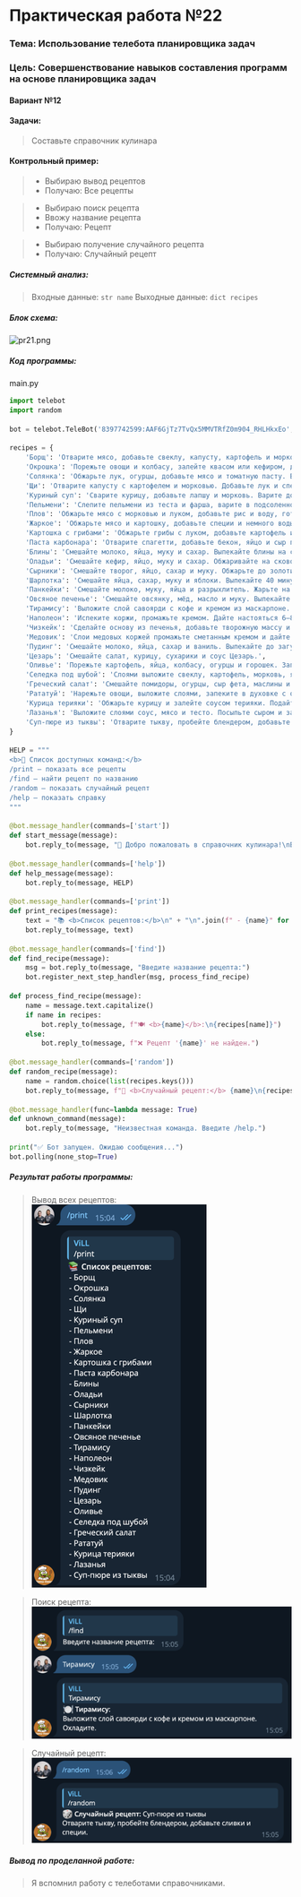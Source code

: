 # Практическая работа №22 #      
### Тема: Использование телебота планировщика задач ###     
### Цель: Cовершенствование навыков составления программ на основе планировщика задач ###

#### Вариант №12 ####
#### Задачи: ####

> Составьте справочник кулинара



#### Контрольный пример: ####
> - Выбираю вывод рецептов
> - Получаю: Все рецепты


> - Выбираю поиск рецепта
> - Ввожу название рецепта
> - Получаю: Рецепт

> - Выбираю получение случайного рецепта
> - Получаю: Случайный рецепт

##### Системный анализ: #####
> Входные данные: `str name`
> Выходные данные: `dict recipes`
 

##### Блок схема: #####
![pr21.png](pr21.png)

##### Код программы: #####
main.py
```python
import telebot
import random

bot = telebot.TeleBot('8397742599:AAF6GjTz7TvQx5MMVTRfZ0m904_RHLHkxEo', parse_mode='HTML')

recipes = {
    'Борщ': 'Отварите мясо, добавьте свеклу, капусту, картофель и морковь. Варите до готовности.',
    'Окрошка': 'Порежьте овощи и колбасу, залейте квасом или кефиром, добавьте сметану.',
    'Солянка': 'Обжарьте лук, огурцы, добавьте мясо и томатную пасту. Варите с бульоном.',
    'Щи': 'Отварите капусту с картофелем и морковью. Добавьте лук и специи.',
    'Куриный суп': 'Сварите курицу, добавьте лапшу и морковь. Варите до готовности.',
    'Пельмени': 'Слепите пельмени из теста и фарша, варите в подсоленной воде 7–10 минут.',
    'Плов': 'Обжарьте мясо с морковью и луком, добавьте рис и воду, готовьте под крышкой.',
    'Жаркое': 'Обжарьте мясо и картошку, добавьте специи и немного воды. Тушите до мягкости.',
    'Картошка с грибами': 'Обжарьте грибы с луком, добавьте картофель и жарьте до готовности.',
    'Паста карбонара': 'Отварите спагетти, добавьте бекон, яйцо и сыр пармезан.',
    'Блины': 'Смешайте молоко, яйца, муку и сахар. Выпекайте блины на сковороде.',
    'Оладьи': 'Смешайте кефир, яйцо, муку и сахар. Обжаривайте на сковороде.',
    'Сырники': 'Смешайте творог, яйцо, сахар и муку. Обжарьте до золотистой корочки.',
    'Шарлотка': 'Смешайте яйца, сахар, муку и яблоки. Выпекайте 40 минут.',
    'Панкейки': 'Смешайте молоко, муку, яйца и разрыхлитель. Жарьте на сковороде.',
    'Овсяное печенье': 'Смешайте овсянку, мёд, масло и муку. Выпекайте до золотистого цвета.',
    'Тирамису': 'Выложите слой савоярди с кофе и кремом из маскарпоне. Охладите.',
    'Наполеон': 'Испеките коржи, промажьте кремом. Дайте настояться 6–8 часов.',
    'Чизкейк': 'Сделайте основу из печенья, добавьте творожную массу и запеките.',
    'Медовик': 'Слои медовых коржей промажьте сметанным кремом и дайте настояться.',
    'Пудинг': 'Смешайте молоко, яйца, сахар и ваниль. Выпекайте до загустения.',
    'Цезарь': 'Смешайте салат, курицу, сухарики и соус Цезарь.',
    'Оливье': 'Порежьте картофель, яйца, колбасу, огурцы и горошек. Заправьте майонезом.',
    'Селедка под шубой': 'Слоями выложите свеклу, картофель, морковь, яйца и сельдь с майонезом.',
    'Греческий салат': 'Смешайте помидоры, огурцы, сыр фета, маслины и лук.',
    'Рататуй': 'Нарежьте овощи, выложите слоями, запеките в духовке с оливковым маслом.',
    'Курица терияки': 'Обжарьте курицу и залейте соусом терияки. Подайте с рисом.',
    'Лазанья': 'Выложите слоями соус, мясо и тесто. Посыпьте сыром и запеките.',
    'Суп-пюре из тыквы': 'Отварите тыкву, пробейте блендером, добавьте сливки и специи.'
}

HELP = """
<b>📖 Список доступных команд:</b>
/print — показать все рецепты  
/find — найти рецепт по названию  
/random — показать случайный рецепт  
/help — показать справку
"""

@bot.message_handler(commands=['start'])
def start_message(message):
    bot.reply_to(message, "🍴 Добро пожаловать в справочник кулинара!\nВведите /help для списка команд.")

@bot.message_handler(commands=['help'])
def help_message(message):
    bot.reply_to(message, HELP)

@bot.message_handler(commands=['print'])
def print_recipes(message):
    text = "📚 <b>Список рецептов:</b>\n" + "\n".join(f" - {name}" for name in recipes.keys())
    bot.reply_to(message, text)

@bot.message_handler(commands=['find'])
def find_recipe(message):
    msg = bot.reply_to(message, "Введите название рецепта:")
    bot.register_next_step_handler(msg, process_find_recipe)

def process_find_recipe(message):
    name = message.text.capitalize()
    if name in recipes:
        bot.reply_to(message, f"🍽 <b>{name}</b>:\n{recipes[name]}")
    else:
        bot.reply_to(message, f"❌ Рецепт '{name}' не найден.")

@bot.message_handler(commands=['random'])
def random_recipe(message):
    name = random.choice(list(recipes.keys()))
    bot.reply_to(message, f"🎲 <b>Случайный рецепт:</b> {name}\n{recipes[name]}")

@bot.message_handler(func=lambda message: True)
def unknown_command(message):
    bot.reply_to(message, "Неизвестная команда. Введите /help.")

print("✅ Бот запущен. Ожидаю сообщения...")
bot.polling(none_stop=True)

```


##### Результат работы программы: ####
> Вывод всех рецептов:  
> ![prim1.png](prim1.png)

> Поиск рецепта:     
> ![prim2.png](prim2.png)

> Случайный рецепт:     
> ![prim3.png](prim3.png)
##### Вывод по проделанной работе: ####    
> Я вспомнил работу с телеботами справочниками.




  
